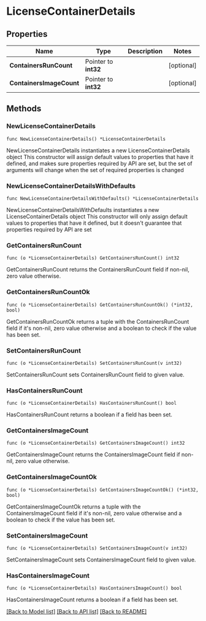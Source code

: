 # LicenseContainerDetails

## Properties

Name | Type | Description | Notes
------------ | ------------- | ------------- | -------------
**ContainersRunCount** | Pointer to **int32** |  | [optional] 
**ContainersImageCount** | Pointer to **int32** |  | [optional] 

## Methods

### NewLicenseContainerDetails

`func NewLicenseContainerDetails() *LicenseContainerDetails`

NewLicenseContainerDetails instantiates a new LicenseContainerDetails object
This constructor will assign default values to properties that have it defined,
and makes sure properties required by API are set, but the set of arguments
will change when the set of required properties is changed

### NewLicenseContainerDetailsWithDefaults

`func NewLicenseContainerDetailsWithDefaults() *LicenseContainerDetails`

NewLicenseContainerDetailsWithDefaults instantiates a new LicenseContainerDetails object
This constructor will only assign default values to properties that have it defined,
but it doesn't guarantee that properties required by API are set

### GetContainersRunCount

`func (o *LicenseContainerDetails) GetContainersRunCount() int32`

GetContainersRunCount returns the ContainersRunCount field if non-nil, zero value otherwise.

### GetContainersRunCountOk

`func (o *LicenseContainerDetails) GetContainersRunCountOk() (*int32, bool)`

GetContainersRunCountOk returns a tuple with the ContainersRunCount field if it's non-nil, zero value otherwise
and a boolean to check if the value has been set.

### SetContainersRunCount

`func (o *LicenseContainerDetails) SetContainersRunCount(v int32)`

SetContainersRunCount sets ContainersRunCount field to given value.

### HasContainersRunCount

`func (o *LicenseContainerDetails) HasContainersRunCount() bool`

HasContainersRunCount returns a boolean if a field has been set.

### GetContainersImageCount

`func (o *LicenseContainerDetails) GetContainersImageCount() int32`

GetContainersImageCount returns the ContainersImageCount field if non-nil, zero value otherwise.

### GetContainersImageCountOk

`func (o *LicenseContainerDetails) GetContainersImageCountOk() (*int32, bool)`

GetContainersImageCountOk returns a tuple with the ContainersImageCount field if it's non-nil, zero value otherwise
and a boolean to check if the value has been set.

### SetContainersImageCount

`func (o *LicenseContainerDetails) SetContainersImageCount(v int32)`

SetContainersImageCount sets ContainersImageCount field to given value.

### HasContainersImageCount

`func (o *LicenseContainerDetails) HasContainersImageCount() bool`

HasContainersImageCount returns a boolean if a field has been set.


[[Back to Model list]](../README.md#documentation-for-models) [[Back to API list]](../README.md#documentation-for-api-endpoints) [[Back to README]](../README.md)



